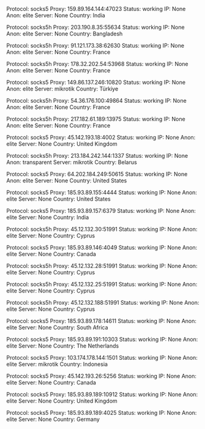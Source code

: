 Protocol: socks5
Proxy: 159.89.164.144:47023
Status: working
IP: None
Anon: elite
Server: None
Country: India

Protocol: socks5h
Proxy: 203.190.8.35:55634
Status: working
IP: None
Anon: elite
Server: None
Country: Bangladesh

Protocol: socks5h
Proxy: 91.121.173.38:62630
Status: working
IP: None
Anon: elite
Server: None
Country: France

Protocol: socks5h
Proxy: 178.32.202.54:53968
Status: working
IP: None
Anon: elite
Server: None
Country: France

Protocol: socks5
Proxy: 149.86.137.246:10820
Status: working
IP: None
Anon: elite
Server: mikrotik
Country: Türkiye

Protocol: socks5h
Proxy: 54.36.176.100:49864
Status: working
IP: None
Anon: elite
Server: None
Country: France

Protocol: socks5h
Proxy: 217.182.61.189:13975
Status: working
IP: None
Anon: elite
Server: None
Country: France

Protocol: socks5
Proxy: 45.142.193.18:4002
Status: working
IP: None
Anon: elite
Server: None
Country: United Kingdom

Protocol: socks5h
Proxy: 213.184.242.144:1337
Status: working
IP: None
Anon: transparent
Server: mikrotik
Country: Belarus

Protocol: socks5
Proxy: 64.202.184.249:50615
Status: working
IP: None
Anon: elite
Server: None
Country: United States

Protocol: socks5
Proxy: 185.93.89.155:4444
Status: working
IP: None
Anon: elite
Server: None
Country: United States

Protocol: socks5
Proxy: 185.93.89.157:6379
Status: working
IP: None
Anon: elite
Server: None
Country: India

Protocol: socks5h
Proxy: 45.12.132.30:51991
Status: working
IP: None
Anon: elite
Server: None
Country: Cyprus

Protocol: socks5
Proxy: 185.93.89.146:4049
Status: working
IP: None
Anon: elite
Server: None
Country: Canada

Protocol: socks5h
Proxy: 45.12.132.28:51991
Status: working
IP: None
Anon: elite
Server: None
Country: Cyprus

Protocol: socks5h
Proxy: 45.12.132.25:51991
Status: working
IP: None
Anon: elite
Server: None
Country: Cyprus

Protocol: socks5h
Proxy: 45.12.132.188:51991
Status: working
IP: None
Anon: elite
Server: None
Country: Cyprus

Protocol: socks5
Proxy: 185.93.89.178:14611
Status: working
IP: None
Anon: elite
Server: None
Country: South Africa

Protocol: socks5
Proxy: 185.93.89.191:10303
Status: working
IP: None
Anon: elite
Server: None
Country: The Netherlands

Protocol: socks5
Proxy: 103.174.178.144:1501
Status: working
IP: None
Anon: elite
Server: mikrotik
Country: Indonesia

Protocol: socks5
Proxy: 45.142.193.26:5256
Status: working
IP: None
Anon: elite
Server: None
Country: Canada

Protocol: socks5
Proxy: 185.93.89.189:10912
Status: working
IP: None
Anon: elite
Server: None
Country: United Kingdom

Protocol: socks5
Proxy: 185.93.89.189:4025
Status: working
IP: None
Anon: elite
Server: None
Country: Germany

